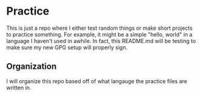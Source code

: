 # Practice

This is just a repo where I either test random things or make short projects to practice something. For example, it might be a simple "hello, world" in a language I haven't used in awhile. In fact, this README.md will be testing to make sure my new GPG setup will properly sign.

## Organization
I will organize this repo based off of what langauge the practice files are written in.

